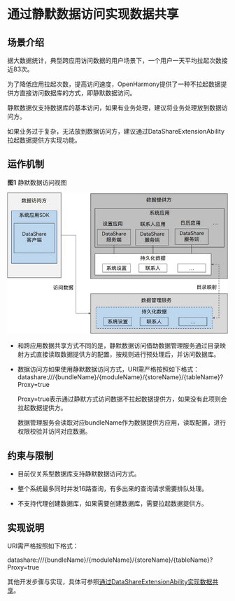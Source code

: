 # 通过静默数据访问实现数据共享


## 场景介绍

据大数据统计，典型跨应用访问数据的用户场景下，一个用户一天平均拉起次数接近83次。

为了降低应用拉起次数，提高访问速度，OpenHarmony提供了一种不拉起数据提供方直接访问数据库的方式，即静默数据访问。

静默数据仅支持数据库的基本访问，如果有业务处理，建议将业务处理放到数据访问方。

如果业务过于复杂，无法放到数据访问方，建议通过DataShareExtensionAbility拉起数据提供方实现功能。


## 运作机制

**图1** 静默数据访问视图

![silent_dataShare](figures/silent_dataShare.jpg)

- 和跨应用数据共享方式不同的是，静默数据访问借助数据管理服务通过目录映射方式直接读取数据提供方的配置，按规则进行预处理后，并访问数据库。

- 数据访问方如果使用静默数据访问方式，URI需严格按照如下格式：
  datashare:///{bundleName}/{moduleName}/{storeName}/{tableName}?Proxy=true

  Proxy=true表示通过静默方式访问数据不拉起数据提供方，如果没有此项则会拉起数据提供方。

  数据管理服务会读取对应bundleName作为数据提供方应用，读取配置，进行权限校验并访问对应数据。


## 约束与限制

- 目前仅关系型数据库支持静默数据访问方式。

- 整个系统最多同时并发16路查询，有多出来的查询请求需要排队处理。

- 不支持代理创建数据库，如果需要创建数据库，需要拉起数据提供方。


## 实现说明

URI需严格按照如下格式：

datashare:///{bundleName}/{moduleName}/{storeName}/{tableName}?Proxy=true

其他开发步骤与实现，具体可参照[通过DataShareExtensionAbility实现数据共享](share-data-by-datashareextensionability.md)。

